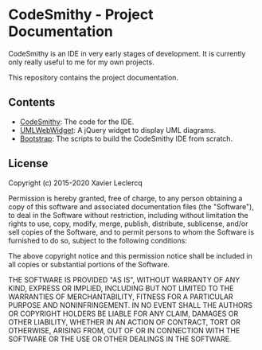 # CodeSmithy - Project Documentation

CodeSmithy is an IDE in very early stages of development. It is currently
only really useful to me for my own projects.

This repository contains the project documentation.

## Contents

- [CodeSmithy](https://github.com/CodeSmithyIDE/CodeSmithy): The code for the IDE.
- [UMLWebWidget](https://github.com/CodeSmithyIDE/UMLWebWidget): A jQuery widget to display UML diagrams.
- [Bootstrap](https://github.com/CodeSmithyIDE/Bootstrap): The scripts to build the CodeSmithy IDE from scratch.

## License

Copyright (c) 2015-2020 Xavier Leclercq

Permission is hereby granted, free of charge, to any person obtaining a
copy of this software and associated documentation files (the "Software"),
to deal in the Software without restriction, including without limitation
the rights to use, copy, modify, merge, publish, distribute, sublicense,
and/or sell copies of the Software, and to permit persons to whom the
Software is furnished to do so, subject to the following conditions:

The above copyright notice and this permission notice shall be included in
all copies or substantial portions of the Software.

THE SOFTWARE IS PROVIDED "AS IS", WITHOUT WARRANTY OF ANY KIND, EXPRESS OR
IMPLIED, INCLUDING BUT NOT LIMITED TO THE WARRANTIES OF MERCHANTABILITY,
FITNESS FOR A PARTICULAR PURPOSE AND NONINFRINGEMENT. IN NO EVENT SHALL
THE AUTHORS OR COPYRIGHT HOLDERS BE LIABLE FOR ANY CLAIM, DAMAGES OR OTHER
LIABILITY, WHETHER IN AN ACTION OF CONTRACT, TORT OR OTHERWISE, ARISING
FROM, OUT OF OR IN CONNECTION WITH THE SOFTWARE OR THE USE OR OTHER DEALINGS
IN THE SOFTWARE.

